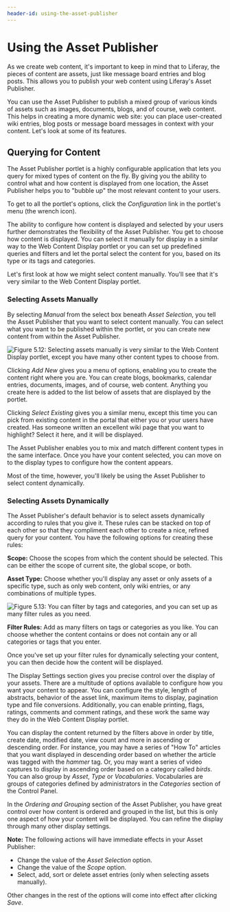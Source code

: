 ```yaml
---
header-id: using-the-asset-publisher
---
```


# Using the Asset Publisher

As we create web content, it's important to keep in mind that to Liferay, the
pieces of content are assets, just like message board entries and blog posts.
This allows you to publish your web content using Liferay's Asset Publisher.

You can use the Asset Publisher to publish a mixed group of various kinds of
assets such as images, documents, blogs, and of course, web content. This helps
in creating a more dynamic web site: you can place user-created wiki entries,
blog posts or message board messages in context with your content. Let's look at
some of its features.

## Querying for Content

The Asset Publisher portlet is a highly configurable application that lets you
query for mixed types of content on the fly. By giving you the ability to
control what and how content is displayed from one location, the Asset Publisher
helps you to "bubble up" the most relevant content to your users.

To get to all the portlet's options, click the *Configuration* link in the
portlet's menu (the wrench icon).

The ability to configure how content is displayed and selected by your users
further demonstrates the flexibility of the Asset Publisher. You get to choose
how content is displayed. You can select it manually for display in a similar
way to the Web Content Display portlet or you can set up predefined queries and
filters and let the portal select the content for you, based on its type or its
tags and categories.

Let's first look at how we might select content manually. You'll see that it's
very similar to the Web Content Display portlet.

### Selecting Assets Manually

By selecting *Manual* from the select box beneath *Asset Selection*, you tell
the Asset Publisher that you want to select content manually. You can select
what you want to be published within the portlet, or you can create new content
from within the Asset Publisher.

![Figure 5.12: Selecting assets manually is very similar to the Web Content
Display portlet, except you have many other content types to choose
from.](../../images/04-web-content-asset-publisher-manual.png)

Clicking *Add New* gives you a menu of options, enabling you to create the
content right where you are. You can create blogs, bookmarks, calendar entries,
documents, images, and of course, web content. Anything you create here is added
to the list below of assets that are displayed by the portlet.

Clicking *Select Existing* gives you a similar menu, except this time you can
pick from existing content in the portal that either you or your users have
created. Has someone written an excellent wiki page that you want to highlight?
Select it here, and it will be displayed.

The Asset Publisher enables you to mix and match different content types in the
same interface. Once you have your content selected, you can move on to the
display types to configure how the content appears.

Most of the time, however, you'll likely be using the Asset Publisher to select
content dynamically.

### Selecting Assets Dynamically

The Asset Publisher's default behavior is to select assets dynamically according
to rules that you give it. These rules can be stacked on top of each other so
that they compliment each other to create a nice, refined query for your
content. You have the following options for creating these rules:

**Scope:** Choose the scopes from which the content should be selected. This can
be either the scope of current site, the global scope, or both.

**Asset Type:** Choose whether you'll display any asset or only assets of a
specific type, such as only web content, only wiki entries, or any combinations
of multiple types.

![Figure 5.13: You can filter by tags and categories, and you can set up as many
filter rules as you
need.](../../images/04-web-content-asset-publisher-filter.png)

**Filter Rules:** Add as many filters on tags or categories as you like. You can
choose whether the content contains or does not contain any or all categories or
tags that you enter.

Once you've set up your filter rules for dynamically selecting your content, you
can then decide how the content will be displayed.

The Display Settings section gives you precise control over the display of your
assets. There are a multitude of options available to configure how you want
your content to appear. You can configure the style, length of abstracts,
behavior of the asset link, maximum items to display, pagination type and file
conversions. Additionally, you can enable printing, flags, ratings, comments and
comment ratings, and these work the same way they do in the Web Content Display
portlet.

You can display the content returned by the filters above in order by title,
create date, modified date, view count and more in ascending or descending
order. For instance, you may have a series of "How To" articles that you want
displayed in descending order based on whether the article was tagged with the
*hammer* tag. Or, you may want a series of video captures to display in
ascending order based on a category called *birds*. You can also group by
*Asset*, *Type* or *Vocabularies*. Vocabularies are groups of categories defined
by administrators in the *Categories* section of the Control Panel.

In the *Ordering and Grouping* section of the Asset Publisher, you have great
control over how content is ordered and grouped in the list, but this is only
one aspect of how your content will be displayed. You can refine the display
through many other display settings.

**Note:** The following actions will have immediate effects in your Asset Publisher:
- Change the value of the *Asset Selection* option.
- Change the value of the *Scope* option.
- Select, add, sort or delete asset entries (only when selecting assets manually).

Other changes in the rest of the options will come into effect after clicking *Save*.
